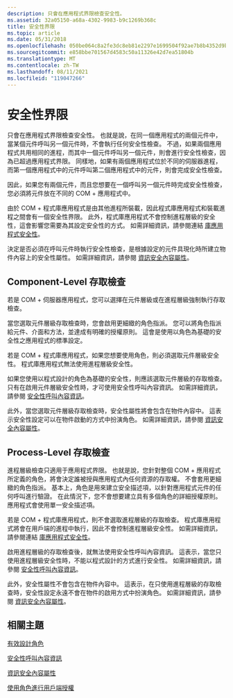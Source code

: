 ```yaml
---
description: 只會在應用程式界限檢查安全性。
ms.assetid: 32a05150-a68a-4302-9983-b9c1269b368c
title: 安全性界限
ms.topic: article
ms.date: 05/31/2018
ms.openlocfilehash: 050be064c8a2fe3dc8eb81e2297e1699504f92ae7b8b4352d9b875dfc50e91a1
ms.sourcegitcommit: e858bbe701567d4583c50a11326e42d7ea51804b
ms.translationtype: MT
ms.contentlocale: zh-TW
ms.lasthandoff: 08/11/2021
ms.locfileid: "119047266"
---
```

# <a name="security-boundaries"></a>安全性界限

只會在應用程式界限檢查安全性。 也就是說，在同一個應用程式的兩個元件中，當某個元件呼叫另一個元件時，不會執行任何安全性檢查。 不過，如果兩個應用程式共用相同的進程，而其中一個元件呼叫另一個元件，則會進行安全性檢查，因為已超過應用程式界限。 同樣地，如果有兩個應用程式位於不同的伺服器進程，而第一個應用程式中的元件呼叫第二個應用程式中的元件，則會完成安全性檢查。

因此，如果您有兩個元件，而且您想要在一個呼叫另一個元件時完成安全性檢查，您必須將元件放在不同的 COM + 應用程式中。

由於 COM + 程式庫應用程式是由其他進程所裝載，因此程式庫應用程式和裝載進程之間會有一個安全性界限。 此外，程式庫應用程式不會控制進程層級的安全性，這會影響您需要為其設定安全性的方式。 如需詳細資訊，請參閱連結 [庫應用程式安全性](library-application-security.md)。

決定是否必須在呼叫元件時執行安全性檢查，是根據設定的元件具現化時所建立物件內容上的安全性屬性。 如需詳細資訊，請參閱 [資訊安全內容屬性](security-context-property.md)。

## <a name="component-level-access-checks"></a>Component-Level 存取檢查

若是 COM + 伺服器應用程式，您可以選擇在元件層級或在進程層級強制執行存取檢查。

當您選取元件層級存取檢查時，您會啟用更細緻的角色指派。 您可以將角色指派給元件、介面和方法，並達成有明確的授權原則。 這會是使用以角色為基礎的安全性之應用程式的標準設定。

若是 COM + 程式庫應用程式，如果您想要使用角色，則必須選取元件層級安全性。 程式庫應用程式無法使用進程層級安全性。

如果您使用以程式設計的角色為基礎的安全性，則應該選取元件層級的存取檢查。 只有在啟用元件層級安全性時，才可使用安全性呼叫內容資訊。 如需詳細資訊，請參閱 [安全性呼叫內容資訊](security-call-context-information.md)。

此外，當您選取元件層級存取檢查時，安全性屬性將會包含在物件內容中。 這表示安全性設定可以在物件啟動的方式中扮演角色。 如需詳細資訊，請參閱 [資訊安全內容屬性](security-context-property.md)。

## <a name="process-level-access-checks"></a>Process-Level 存取檢查

進程層級檢查只適用于應用程式界限。 也就是說，您針對整個 COM + 應用程式所定義的角色，將會決定誰被授與應用程式內任何資源的存取權。 不會套用更細緻的角色指派。 基本上，角色是用來建立安全描述項，以針對應用程式元件的任何呼叫進行驗證。 在此情況下，您不會想要建立具有多個角色的詳細授權原則。 應用程式會使用單一安全描述項。

若是 COM + 程式庫應用程式，則不會選取進程層級的存取檢查。 程式庫應用程式將會在用戶端的進程中執行，因此不會控制進程層級安全性。 如需詳細資訊，請參閱連結 [庫應用程式安全性](library-application-security.md)。

啟用進程層級的存取檢查後，就無法使用安全性呼叫內容資訊。 這表示，當您只使用進程層級安全性時，不能以程式設計的方式進行安全性。 如需詳細資訊，請參閱 [安全性呼叫內容資訊](security-call-context-information.md)。

此外，安全性屬性不會包含在物件內容中。 這表示，在只使用進程層級的存取檢查時，安全性設定永遠不會在物件的啟用方式中扮演角色。 如需詳細資訊，請參閱 [資訊安全內容屬性](security-context-property.md)。

## <a name="related-topics"></a>相關主題

<dl> <dt>

[有效設計角色](designing-roles-effectively.md)
</dt> <dt>

[安全性呼叫內容資訊](security-call-context-information.md)
</dt> <dt>

[資訊安全內容屬性](security-context-property.md)
</dt> <dt>

[使用角色進行用戶端授權](using-roles-for-client-authorization.md)
</dt> </dl>

 

 



